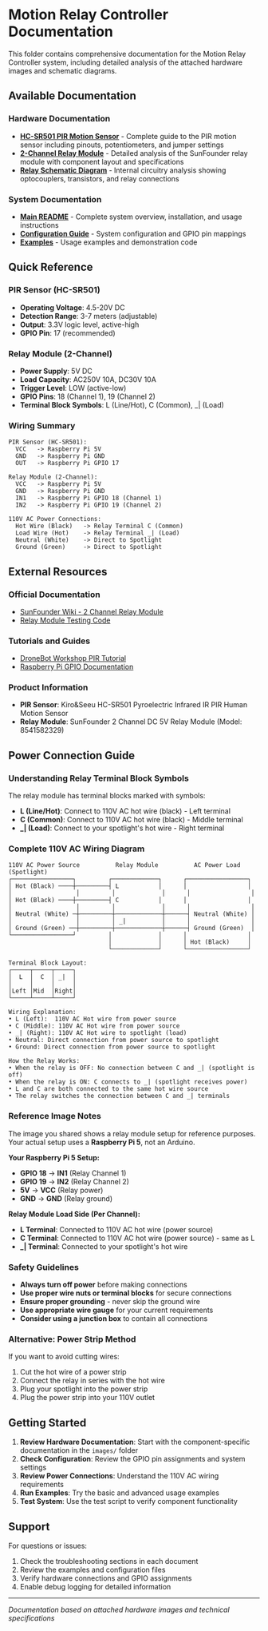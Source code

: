 # Motion Relay Controller Documentation

This folder contains comprehensive documentation for the Motion Relay Controller system, including detailed analysis of the attached hardware images and schematic diagrams.

## Available Documentation

### Hardware Documentation
- **[HC-SR501 PIR Motion Sensor](images/hc-sr501_pir_sensor.md)** - Complete guide to the PIR motion sensor including pinouts, potentiometers, and jumper settings
- **[2-Channel Relay Module](images/2_channel_relay_module.md)** - Detailed analysis of the SunFounder relay module with component layout and specifications
- **[Relay Schematic Diagram](images/relay_schematic_diagram.md)** - Internal circuitry analysis showing optocouplers, transistors, and relay connections

### System Documentation
- **[Main README](../README.md)** - Complete system overview, installation, and usage instructions
- **[Configuration Guide](../config.py)** - System configuration and GPIO pin mappings
- **[Examples](../examples/)** - Usage examples and demonstration code

## Quick Reference

### PIR Sensor (HC-SR501)
- **Operating Voltage**: 4.5-20V DC
- **Detection Range**: 3-7 meters (adjustable)
- **Output**: 3.3V logic level, active-high
- **GPIO Pin**: 17 (recommended)

### Relay Module (2-Channel)
- **Power Supply**: 5V DC
- **Load Capacity**: AC250V 10A, DC30V 10A
- **Trigger Level**: LOW (active-low)
- **GPIO Pins**: 18 (Channel 1), 19 (Channel 2)
- **Terminal Block Symbols**: L (Line/Hot), C (Common), _| (Load)

### Wiring Summary
```
PIR Sensor (HC-SR501):
  VCC   -> Raspberry Pi 5V
  GND   -> Raspberry Pi GND
  OUT   -> Raspberry Pi GPIO 17

Relay Module (2-Channel):
  VCC   -> Raspberry Pi 5V
  GND   -> Raspberry Pi GND
  IN1   -> Raspberry Pi GPIO 18 (Channel 1)
  IN2   -> Raspberry Pi GPIO 19 (Channel 2)

110V AC Power Connections:
  Hot Wire (Black)   -> Relay Terminal C (Common)
  Load Wire (Hot)    -> Relay Terminal _| (Load)
  Neutral (White)    -> Direct to Spotlight
  Ground (Green)     -> Direct to Spotlight
```

## External Resources

### Official Documentation
- [SunFounder Wiki - 2 Channel Relay Module](http://wiki.sunfounder.cc/index.php?title=2_Channel_5V_Relay_Module)
- [Relay Module Testing Code](http://wiki.sunfounder.cc/images/d/d6/2_test_code_for_raspberry_pi.zip)

### Tutorials and Guides
- [DroneBot Workshop PIR Tutorial](https://dronebotworkshop.com/using-pir-sensors-with-arduino-raspberry-pi/)
- [Raspberry Pi GPIO Documentation](https://www.raspberrypi.org/documentation/usage/gpio/)

### Product Information
- **PIR Sensor**: Kiro&Seeu HC-SR501 Pyroelectric Infrared IR PIR Human Motion Sensor
- **Relay Module**: SunFounder 2 Channel DC 5V Relay Module (Model: 8541582329)

## Power Connection Guide

### Understanding Relay Terminal Block Symbols
The relay module has terminal blocks marked with symbols:
- **L (Line/Hot)**: Connect to 110V AC hot wire (black) - Left terminal
- **C (Common)**: Connect to 110V AC hot wire (black) - Middle terminal  
- **_| (Load)**: Connect to your spotlight's hot wire - Right terminal

### Complete 110V AC Wiring Diagram
```
110V AC Power Source          Relay Module          AC Power Load (Spotlight)
┌─────────────────┐         ┌─────────────┐      ┌─────────────────┐
│ Hot (Black) ────┼─────────┤ L           │      │                 │
│                  │         │             │      │                 │
│ Hot (Black) ────┼─────────┤ C           │      │                 │
│                  │         │             │      │                 │
│ Neutral (White) ─┼─────────┼─────────────┼──────┤ Neutral (White) │
│                  │         │ _|          │      │                 │
│ Ground (Green) ──┼─────────┼─────────────┼──────┤ Ground (Green)  │
└─────────────────┘         │             │      │                 │
                            │             │      │ Hot (Black)     │
                            └─────────────┘      └─────────────────┘

Terminal Block Layout:
┌─────┬─────┬─────┐
│  L  │  C  │ _|  │
│     │     │     │
│Left │Mid  │Right│
└─────┴─────┴─────┘

Wiring Explanation:
• L (Left):  110V AC Hot wire from power source
• C (Middle): 110V AC Hot wire from power source 
• _| (Right): 110V AC Hot wire to spotlight (load)
• Neutral: Direct connection from power source to spotlight
• Ground: Direct connection from power source to spotlight

How the Relay Works:
• When the relay is OFF: No connection between C and _| (spotlight is off)
• When the relay is ON: C connects to _| (spotlight receives power)
• L and C are both connected to the same hot wire source
• The relay switches the connection between C and _| terminals
```

### Reference Image Notes
The image you shared shows a relay module setup for reference purposes. 
Your actual setup uses a **Raspberry Pi 5**, not an Arduino.

**Your Raspberry Pi 5 Setup:**
- **GPIO 18** → **IN1** (Relay Channel 1)
- **GPIO 19** → **IN2** (Relay Channel 2)  
- **5V** → **VCC** (Relay power)
- **GND** → **GND** (Relay ground)

**Relay Module Load Side (Per Channel):**
- **L Terminal**: Connected to 110V AC hot wire (power source)
- **C Terminal**: Connected to 110V AC hot wire (power source) - same as L
- **_| Terminal**: Connected to your spotlight's hot wire

### Safety Guidelines
- **Always turn off power** before making connections
- **Use proper wire nuts or terminal blocks** for secure connections
- **Ensure proper grounding** - never skip the ground wire
- **Use appropriate wire gauge** for your current requirements
- **Consider using a junction box** to contain all connections

### Alternative: Power Strip Method
If you want to avoid cutting wires:
1. Cut the hot wire of a power strip
2. Connect the relay in series with the hot wire
3. Plug your spotlight into the power strip
4. Plug the power strip into your 110V outlet

## Getting Started

1. **Review Hardware Documentation**: Start with the component-specific documentation in the `images/` folder
2. **Check Configuration**: Review the GPIO pin assignments and system settings
3. **Review Power Connections**: Understand the 110V AC wiring requirements
4. **Run Examples**: Try the basic and advanced usage examples
5. **Test System**: Use the test script to verify component functionality

## Support

For questions or issues:
1. Check the troubleshooting sections in each document
2. Review the examples and configuration files
3. Verify hardware connections and GPIO assignments
4. Enable debug logging for detailed information

---
*Documentation based on attached hardware images and technical specifications*
